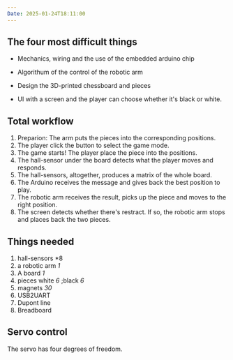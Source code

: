 ```yaml
---
Date: 2025-01-24T18:11:00
---
```

## The four most difficult things

- Mechanics, wiring and the use of the embedded arduino chip


- Algorithum of the control of the robotic arm


- Design the 3D-printed chessboard and pieces


- UI with a screen and the player can choose whether it's black or white.


## Total workflow


1. Preparion: The arm puts the pieces into the corresponding positions.
2. The player click the button to select the game mode.
3. The game starts! The player place the piece into the positions.
4. The hall-sensor under the board detects what the player moves and responds.
5. The hall-sensors, altogether, produces a matrix of the whole board.
6. The Arduino receives the message and gives back the best position to play.
7. The robotic arm receives the result, picks up the piece and moves to the right position.
8. The screen detects whether there's restract. If so, the robotic arm stops and places back the two pieces.



## Things needed
1. hall-sensors *8
2. a robotic arm *1*
3. A board *1*
4. pieces white *6* ;black *6*
5. magnets *30*
6. USB2UART
7. Dupont line
8. Breadboard
## Servo control
The servo has four degrees of freedom.


